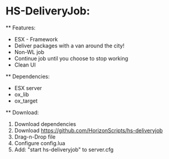 # HS-DeliveryJob:

** Features:
  - ESX - Framework
  - Deliver packages with a van around the city!
  - Non-WL job
  - Continue job until you choose to stop working
  - Clean UI

** Dependencies:
  - ESX server
  - ox_lib
  - ox_target

** Download:
  1. Download dependencies
  2. Download https://github.com/HorizonScripts/hs-deliveryjob
  3. Drag-n-Drop file
  4. Configure config.lua
  5. Add: "start hs-deliveryjob" to server.cfg

